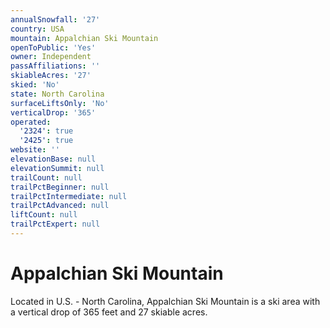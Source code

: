 ```yaml
---
annualSnowfall: '27'
country: USA
mountain: Appalchian Ski Mountain
openToPublic: 'Yes'
owner: Independent
passAffiliations: ''
skiableAcres: '27'
skied: 'No'
state: North Carolina
surfaceLiftsOnly: 'No'
verticalDrop: '365'
operated:
  '2324': true
  '2425': true
website: ''
elevationBase: null
elevationSummit: null
trailCount: null
trailPctBeginner: null
trailPctIntermediate: null
trailPctAdvanced: null
liftCount: null
trailPctExpert: null
---
```



# Appalchian Ski Mountain

Located in U.S. - North Carolina, Appalchian Ski Mountain is a ski area with a vertical drop of 365 feet and 27 skiable acres.
